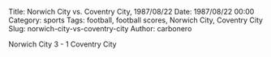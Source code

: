 Title: Norwich City vs. Coventry City, 1987/08/22
Date: 1987/08/22 00:00
Category: sports
Tags: football, football scores, Norwich City, Coventry City
Slug: norwich-city-vs-coventry-city
Author: carbonero


Norwich City 3 - 1 Coventry City
